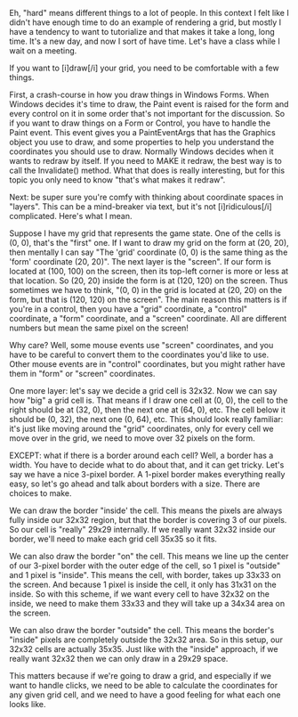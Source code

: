 Eh, "hard" means different things to a lot of people. In this context I felt like I didn't have enough time to do an example of rendering a grid, but mostly I have a tendency to want to tutorialize and that makes it take a long, long time. It's a new day, and now I sort of have time. Let's have a class while I wait on a meeting.

If you want to [i]draw[/i] your grid, you need to be comfortable with a few things. 

First, a crash-course in how you draw things in Windows Forms. When Windows decides it's time to draw, the Paint event is raised for the form and every control on it in some order that's not important for the discussion. So if you want to draw things on a Form or Control, you have to handle the Paint event. This event gives you a PaintEventArgs that has the Graphics object you use to draw, and some properties to help you understand the coordinates you should use to draw. Normally Windows decides when it wants to redraw by itself. If you need to MAKE it redraw, the best way is to call the Invalidate() method. What that does is really interesting, but for this topic you only need to know "that's what makes it redraw".

Next: be super sure you're comfy with thinking about coordinate spaces in "layers". This can be a mind-breaker via text, but it's not [i]ridiculous[/i] complicated. Here's what I mean.

Suppose I have my grid that represents the game state. One of the cells is (0, 0), that's the "first" one. If I want to draw my grid on the form at (20, 20), then mentally I can say "The 'grid' coordinate (0, 0) is the same thing as the 'form' coordinate (20, 20)". The next layer is the "screen". If our form is located at (100, 100) on the screen, then its top-left corner is more or less at that location. So (20, 20) inside the form is at (120, 120) on the screen. Thus sometimes we have to think, "(0, 0) in the grid is located at (20, 20) on the form, but that is (120, 120) on the screen". The main reason this matters is if you're in a control, then you have a "grid" coordinate, a "control" coordinate, a "form" coordinate, and a "screen" coordinate. All are different numbers but mean the same pixel on the screen!

Why care? Well, some mouse events use "screen" coordinates, and you have to be careful to convert them to the coordinates you'd like to use. Other mouse events are in "control" coordinates, but you might rather have them in "form" or "screen" coordinates. 

One more layer: let's say we decide a grid cell is 32x32. Now we can say how "big" a grid cell is. That means if I draw one cell at (0, 0), the cell to the right should be at (32, 0), then the next one at (64, 0), etc. The cell below it should be (0, 32), the next one (0, 64), etc. This should look really familiar: it's just like moving around the "grid" coordinates, only for every cell we move over in the grid, we need to move over 32 pixels on the form. 

EXCEPT: what if there is a border around each cell? Well, a border has a width. You have to decide what to do about that, and it can get tricky. Let's say we have a nice 3-pixel border. A 1-pixel border makes everything really easy, so let's go ahead and talk about borders with a size. There are choices to make.

We can draw the border "inside' the cell. This means the pixels are always fully inside our 32x32 region, but that the border is covering 3 of our pixels. So our cell is "really" 29x29 internally. If we really want 32x32 inside our border, we'll need to make each grid cell 35x35 so it fits.

We can also draw the border "on" the cell. This means we line up the center of our 3-pixel border with the outer edge of the cell, so 1 pixel is "outside" and 1 pixel is "inside". This means the cell, with border, takes up 33x33 on the screen. And because 1 pixel is inside the cell, it only has 31x31 on the inside. So with this scheme, if we want every cell to have 32x32 on the inside, we need to make them 33x33 and they will take up a 34x34 area on the screen.

We can also draw the border "outside" the cell. This means the border's "inside" pixels are completely outside the 32x32 area. So in this setup, our 32x32 cells are actually 35x35. Just like with the "inside" approach, if we really want 32x32 then we can only draw in a 29x29 space.

This matters because if we're going to draw a grid, and especially if we want to handle clicks, we need to be able to calculate the coordinates for any given grid cell, and we need to have a good feeling for what each one looks like.
